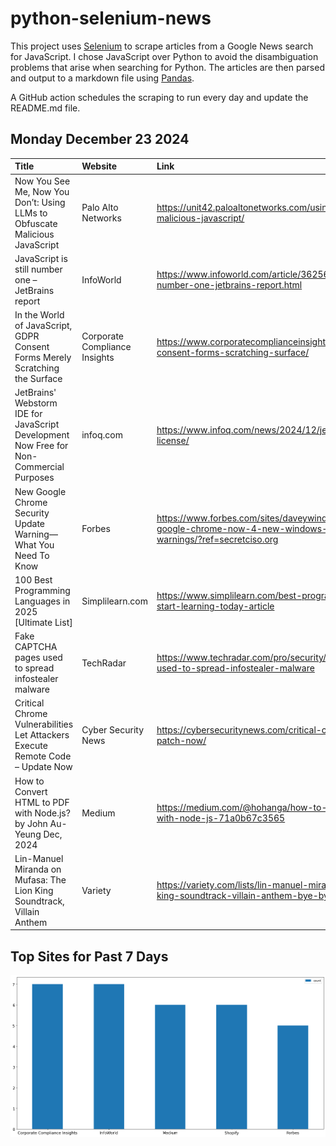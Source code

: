 # python-selenium-news

This project uses [Selenium](https://www.seleniumhq.org/) to scrape articles from a Google News search for JavaScript.
I chose JavaScript over Python to avoid the disambiguation problems that arise when searching for Python.
The articles are then parsed and output to a markdown file using [Pandas](https://pandas.pydata.org/).

A GitHub action schedules the scraping to run every day and update the README.md file.

## Monday December 23 2024


| Title                                                                                   | Website                       | Link                                                                                                                                       |
|:----------------------------------------------------------------------------------------|:------------------------------|:-------------------------------------------------------------------------------------------------------------------------------------------|
| Now You See Me, Now You Don’t: Using LLMs to Obfuscate Malicious JavaScript             | Palo Alto Networks            | https://unit42.paloaltonetworks.com/using-llms-obfuscate-malicious-javascript/                                                             |
| JavaScript is still number one – JetBrains report                                       | InfoWorld                     | https://www.infoworld.com/article/3625652/javascript-is-still-number-one-jetbrains-report.html                                             |
| In the World of JavaScript, GDPR Consent Forms Merely Scratching the Surface            | Corporate Compliance Insights | https://www.corporatecomplianceinsights.com/javascript-gdpr-consent-forms-scratching-surface/                                              |
| JetBrains' Webstorm IDE for JavaScript Development Now Free for Non-Commercial Purposes | infoq.com                     | https://www.infoq.com/news/2024/12/jetbrain-webstorm-free-license/                                                                         |
| New Google Chrome Security Update Warning—What You Need To Know                         | Forbes                        | https://www.forbes.com/sites/daveywinder/2024/12/19/update-google-chrome-now-4-new-windows-mac-linux-security-warnings/?ref=secretciso.org |
| 100 Best Programming Languages in 2025 [Ultimate List]                                  | Simplilearn.com               | https://www.simplilearn.com/best-programming-languages-start-learning-today-article                                                        |
| Fake CAPTCHA pages used to spread infostealer malware                                   | TechRadar                     | https://www.techradar.com/pro/security/fake-captcha-pages-used-to-spread-infostealer-malware                                               |
| Critical Chrome Vulnerabilities Let Attackers Execute Remote Code – Update Now          | Cyber Security News           | https://cybersecuritynews.com/critical-chrome-vulnerabilities-patch-now/                                                                   |
| How to Convert HTML to PDF with Node.js?  by John Au-Yeung  Dec, 2024                   | Medium                        | https://medium.com/@hohanga/how-to-convert-html-to-pdf-with-node-js-71a0b67c3565                                                           |
| Lin-Manuel Miranda on Mufasa: The Lion King Soundtrack, Villain Anthem                  | Variety                       | https://variety.com/lists/lin-manuel-miranda-mufasa-the-lion-king-soundtrack-villain-anthem-bye-bye/                                       |
## Top Sites for Past 7 Days

![Graph of Top Sites](https://raw.githubusercontent.com/dan-mba/python-selenium-news/main/last-week.png)
